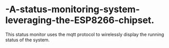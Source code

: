 # -A-status-monitoring-system-leveraging-the-ESP8266-chipset.
This status monitor uses the mqtt protocol to wirelessly display the running status of the system.
